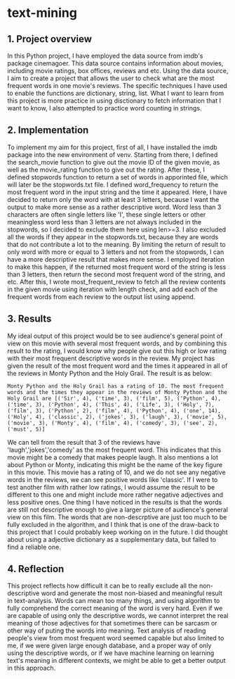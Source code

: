 # text-mining

## 1. Project overview
In this Python project, I have employed the data source from imdb's package cinemagoer. This data source contains information about movies, including movie ratings, box offices, reviews and etc. Using the data source, I aim to create a project that allows the user to check what are the most frequent words in one movie's reviews. The specific techniques I have used to enable the functions are dictionary, string, list. What I want to learn from this project is more practice in using disctionary to fetch information that I want to know, I also attempted to practice word counting in strings.

## 2. Implementation
To implement my aim for this project, first of all, I have installed the imdb package into the new environment of venv. Starting from there, I defined the search_movie function to give out the movie ID of the given movie, as well as the movie_rating function to give out the rating. After these, I defined stopwords function to return a set of words in apporinted file, which will later be the stopwords.txt file. I defined word_frequency to return the most frequent word in the input string and the time it appeared. Here, I have decided to return only the word with at least 3 letters, because I want the output to make more sense as a rather descriptive word. Word less than 3 characters are often single letters like 'I', these single letters or other meaningless word less than 3 letters are not always included in the stopwords, so I decided to exclude them here using len>=3. I also excluded all the words if they appear in the stopwords.txt, because they are words that do not contribute a lot to the meaning. By limiting the return of result to only word with more or equal to 3 letters and not from the stopwords, I can have a more descriptive result that makes more sense. I employed iteration to make this happen, if the returned most frequent word of the string is less than 3 letters, then return the second most frequent word of the string, and etc. After this, I wrote most_frequent_review to fetch all the review contents in the given movie using iteration with length check, and add each of the frequent words from each review to the output list using append.

## 3. Results
My ideal output of this project would be to see audience's general point of view on this movie with several most frequent words, and by combining this result to the rating, I would know why people give out this high or low rating with their most frequent descriptive words in the review. My project has given the result of the most frequent word and the times it appeared in all of the reviews in Monty Python and the Holy Grail. The result is as below: 
```
Monty Python and the Holy Grail has a rating of 10. The most frequent words and the times they appear in the reviews of Monty Python and the Holy Grail are [('Sir', 4), ('time', 3), ('film', 5), ('Python', 4), ('time', 3), ('Python', 4), ('This', 4), ('Life', 3), ('Holy', 7), ('film', 3), ('Python', 2), ('film', 4), ('Python', 4), ('one', 14), ('Holy', 4), ('classic', 2), ('jokes', 3), ('laugh', 3), ('movie', 5), ('movie', 3), ('Monty', 4), ('film', 4), ('comedy', 3), ('see', 2), ('must', 5)]
```
We can tell from the result that 3 of the reviews have 'laugh','jokes','comedy' as the most frequent word. This indicates that this movie might be a comedy that makes people laugh. It also mentions a lot about Python or Monty, indicating this might be the name of the key figure in this movie. This movie has a rating of 10, and we do not see any negative words in the reviews, we can see positive words like 'classic'. If I were to test another film with rather low ratings, I would assume the result to be different to this one and might include more rather negative adjectives and less positive ones.
One thing I have noticed in the results is that the words are still not descriptive enough to give a larger picture of audience's general view on this film. The words that are non-descrptive are just too much to be fully excluded in the algorithm, and I think that is one of the draw-back to this project that I could probably keep working on in the future. I did thought about using a adjective dictionary as a supplementary data, but failed to find a reliable one.

## 4. Reflection
This project reflects how difficult it can be to really exclude all the non-descriptive word and generate the most non-biased and meaningful result in text-analysis. Words can mean too many things, and using algorithm to fully comprehend the correct meaning of the word is very hard. Even if we are capable of using only the descriptive words, we cannot interpret the real meaning of those adjectives for that sometimes there can be sarcasm or other way of puting the words into meaning. Text analysis of reading people's view from most frequent word seemed capable but also limited to me, if we were given large enough database, and a proper way of only using the descriptive words, or if we have machine learning on learning text's meaning in different contexts, we might be able to get a better output in this approach.